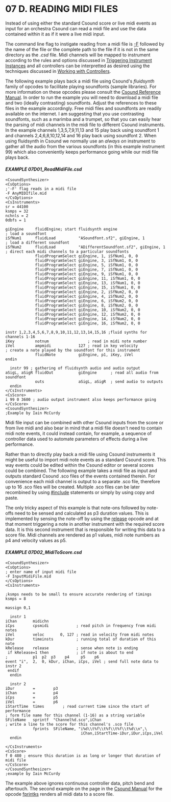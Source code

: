 # 07 D. READING MIDI FILES

Instead of using either the standard Csound score or live midi events as
input for an orchestra Csound can read a midi file and use the data
contained within it as if it were a live midi input.

The command line flag to instigate reading from a midi file is
[-F](https://csound.com/docs/manual/CommandFlags.html#FlagsMinusUpperF)
followed by the name of the file or the complete path to the file if it
is not in the same directory as the _.csd_ file. Midi channels will be
mapped to instrument according to the rules and options discussed in
[Triggering Instrument Instances](07-b-triggering-instrument-instances.md)
and all controllers can be interpretted as desired using the techniques
discussed in
[Working with Controllers](07-c-working-with-controllers.md).

The following example plays back a midi file using Csound's _fluidsynth_ family
of opcodes to facilitate playing soundfonts (sample libraries).
For more information on these opcodes please consult
the [Csound Reference Manual](https://csound.com/docs/manual/index.html).
In order to run
the example you will need to download a midi file and two (ideally
contrasting) soundfonts. Adjust the references to these files in the
example accordingly. Free midi files and soundfonts are readily
available on the internet. I am suggesting that you use contrasting
soundfonts, such as a marimba and a trumpet, so that you can easily hear
the parsing of midi channels in the midi file to different Csound
instruments. In the example channels 1,3,5,7,9,11,13 and 15 play back
using soundfont 1 and channels 2,4,6,8,10,12,14 and 16 play back using
soundfont 2. When using fluidsynth in Csound we normally use
an _always on_ instrument to gather all the audio from the various soundfonts (in
this example instrument 99) which also conveniently keeps performance
going while our midi file plays back.

#### **_EXAMPLE 07D01_ReadMidiFile.csd_**

```csound
<CsoundSynthesizer>
<CsOptions>
;'-F' flag reads in a midi file
-F AnyMIDIfile.mid
</CsOptions>
<CsInstruments>
sr = 44100
ksmps = 32
nchnls = 2
0dbfs = 1

giEngine     fluidEngine; start fluidsynth engine
; load a soundfont
iSfNum1      fluidLoad          "ASoundfont.sf2", giEngine, 1
; load a different soundfont
iSfNum2      fluidLoad          "ADifferentSoundfont.sf2", giEngine, 1
; direct each midi channels to a particular soundfonts
             fluidProgramSelect giEngine, 1, iSfNum1, 0, 0
             fluidProgramSelect giEngine, 3, iSfNum1, 0, 0
             fluidProgramSelect giEngine, 5, iSfNum1, 0, 0
             fluidProgramSelect giEngine, 7, iSfNum1, 0, 0
             fluidProgramSelect giEngine, 9, iSfNum1, 0, 0
             fluidProgramSelect giEngine, 11, iSfNum1, 0, 0
             fluidProgramSelect giEngine, 13, iSfNum1, 0, 0
             fluidProgramSelect giEngine, 15, iSfNum1, 0, 0
             fluidProgramSelect giEngine, 2, iSfNum2, 0, 0
             fluidProgramSelect giEngine, 4, iSfNum2, 0, 0
             fluidProgramSelect giEngine, 6, iSfNum2, 0, 0
             fluidProgramSelect giEngine, 8, iSfNum2, 0, 0
             fluidProgramSelect giEngine, 10, iSfNum2, 0, 0
             fluidProgramSelect giEngine, 12, iSfNum2, 0, 0
             fluidProgramSelect giEngine, 14, iSfNum2, 0, 0
             fluidProgramSelect giEngine, 16, iSfNum2, 0, 0

instr 1,2,3,4,5,6,7,8,9,10,11,12,13,14,15,16 ;fluid synths for channels 1-16
iKey         notnum                 ; read in midi note number
iVel         ampmidi            127 ; read in key velocity
; create a note played by the soundfont for this instrument
             fluidNote          giEngine, p1, iKey, iVel
endin

  instr 99 ; gathering of fluidsynth audio and audio output
aSigL, aSigR fluidOut           giEngine      ; read all audio from soundfont
             outs               aSigL, aSigR  ; send audio to outputs
  endin
</CsInstruments>
<CsScore>
i 99 0 3600 ; audio output instrument also keeps performance going
</CsScore>
<CsoundSynthesizer>
;Example by Iain McCurdy
```

Midi file input can be combined with other Csound inputs from the score
or from live midi and also bear in mind that a midi file doesn't need
to contain midi note events, it could instead contain, for example, a
sequence of controller data used to automate parameters of effects
during a live performance.

Rather than to directly play back a midi file using Csound instruments
it might be useful to import midi note events as a standard Csound
score. This way events could be edited within the Csound editor or
several scores could be combined. The following example takes a midi
file as input and outputs standard Csound .sco files of the events
contained therein. For convenience each midi channel is output to a
separate .sco file, therefore up to 16 .sco files will be created.
Multiple .sco files can be later recombined by using
[\#include](https://csound.com/docs/manual/include.html)
statements or simply by using copy and paste.

The only tricky aspect of this example is that note-ons followed by
note-offs need to be sensed and calculated as p3 duration values. This
is implemented by sensing the note-off by using the
[release](https://csound.com/docs/manual/release.html) opcode and at
that moment triggering a note in another instrument with the required
score data. It is this second instrument that is responsible for writing
this data to a score file. Midi channels are rendered as p1 values, midi
note numbers as p4 and velocity values as p5.

#### **_EXAMPLE 07D02_MidiToScore.csd_**

```csound
<CsoundSynthesizer>
<CsOptions>
; enter name of input midi file
-F InputMidiFile.mid
</CsOptions>
<CsInstruments>

;ksmps needs to be small to ensure accurate rendering of timings
ksmps = 8

massign 0,1

  instr 1
iChan       midichn
iCps        cpsmidi            ; read pitch in frequency from midi notes
iVel        veloc       0, 127 ; read in velocity from midi notes
kDur        timeinsts          ; running total of duration of this note
kRelease    release            ; sense when note is ending
 if kRelease=1 then            ; if note is about to end
;           p1  p2  p3    p4     p5    p6
event "i",  2,  0, kDur, iChan, iCps, iVel ; send full note data to instr 2
 endif
  endin

  instr 2
iDur        =        p3
iChan       =        p4
iCps        =        p5
iVel        =        p6
iStartTime  times        ; read current time since the start of performance
; form file name for this channel (1-16) as a string variable
SFileName   sprintf  "Channel%d.sco",iChan
; write a line to the score for this channel's .sco file
            fprints  SFileName, "i%d\\t%f\\t%f\\t%f\\t%d\\n",\
                                 iChan,iStartTime-iDur,iDur,iCps,iVel
  endin

</CsInstruments>
<CsScore>
f 0 480 ; ensure this duration is as long or longer that duration of midi file
</CsScore>
</CsoundSynthesizer>
;example by Iain McCurdy
```

The example above ignores continuous controller data, pitch bend and
aftertouch. The second example on the page in the
[Csound Manual](https://csound.com/docs/manual/index.html) for the opcode
[fprintks](https://csound.com/docs/manual/fprintks.html) renders all
midi data to a score file.
